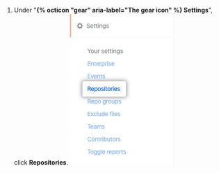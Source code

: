 1. Under "**{% octicon "gear" aria-label="The gear icon" %} Settings**", click **Repositories**.
  ![Repositories tab](/assets/images/help/insights/repositories-tab.png)
